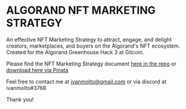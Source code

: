 # ALGORAND NFT MARKETING STRATEGY

An effective NFT Marketing Strategy to attract, engage, and delight creators, marketplaces, and buyers on the Algorand's NFT ecosystem.
Created for the Algorand Greenhouse Hack 3 at Gitcoin.

Please find the NFT Marketing Strategy document [here in the repo](https://github.com/ivanmolto/algorand-nft-marketing-strategy/blob/main/algorand-nft-marketing-strategy.pdf) or [download here via Pinata](https://ivanmolto.mypinata.cloud/ipfs/QmahCFVNgUdqdjbsu8JVUAeCvYvbpg7kYDvscTgDF8Edfw?_gl=1*1q3oye*_ga*NzYxNjg5Mjg4LjE2NjU4NDgzNTU.*_ga_5RMPXG14TE*MTY3NTkwNDkwNS4xNS4wLjE2NzU5MDQ5MTAuNTUuMC4w)

Feel free to contact me at ivanmolto@gmail.com or via discord at ivanmolto#3768

Thank you!